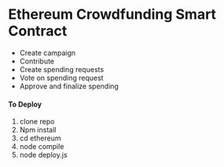 # Ethereum Crowdfunding Smart Contract

 - Create campaign
 - Contribute
 - Create spending requests
 - Vote on spending request 
 - Approve and finalize spending


#### To Deploy

1. clone repo
2. Npm install
3. cd ethereum 
4. node compile
5. node deploy.js
